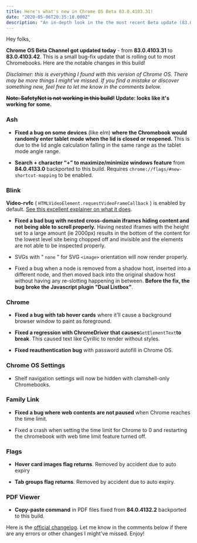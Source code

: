 ```yaml
---
title: Here's what's new in Chrome OS Beta 83.0.4103.31!
date: "2020-05-06T20:35:18.000Z"
description: "An in-depth look in the the most recent Beta update (83.0.4103.41)"
---
```


Hey folks, 

**Chrome OS Beta Channel got updated today** - from **83.0.4103.31** to **83.0.4103.42**. This is a small bug-fix update that is rolling out to most Chromebooks. Here are the notable changes in this build!

_Disclaimer: this is everything I found with this version of Chrome OS. There may be more things I might've missed. If you find a mistake or discover something new, feel free to let me know in the comments below._

**~~Note: SafetyNet is not working in this build!~~ Update: looks like it's working for some.**

### Ash

* **Fixed a bug on some devices** (like elm) **where the Chromebook would randomly enter tablet mode when the lid is closed or reopened.** This is due to the lid angle calculation falling in the same range as the tablet mode angle range.

* **Search + character “+” to maximize/minimize windows feature** from **84.0.4133.0** backported to this build. Requires `chrome://flags/#new-shortcut-mapping` to be enabled.

### Blink

**Video-rvfc** ( `HTMLVideoElement.requestVideoFrameCallback` ) is enabled by default. [See this excellent explainer on what it does](https://github.com/WICG/video-rvfc/blob/gh-pages/explainer.md).

* **Fixed a bad bug with nested cross-domain iframes hiding content and not being able to scroll properly.** Having nested iframes with the height set to a large amount (ie 2000px) results in the bottom of the content for the lowest level site being chopped off and invisible and the elements are not able to be inspected properly.

* SVGs with " `none` " for SVG `<image>` orientation will now render properly.

* Fixed a bug when a node is removed from a shadow host, inserted into a different node, and then moved back into the original shadow host without having any re-slotting happening in between. **Before the fix, the bug broke the Javascript plugin "Dual Listbox"**.

### Chrome

* **Fixed a bug with tab hover cards** where it’ll cause a background browser window to paint as foreground.

* **Fixed a regression with ChromeDriver that causes**`GetElementText`**to break**. This caused text like Cyrillic to render without styles.

* **Fixed reauthentication bug** with password autofill in Chrome OS.

### Chrome OS Settings

* Shelf navigation settings will now be hidden with clamshell-only Chromebooks.

### Family Link

* **Fixed a bug where web contents are not paused** when Chrome reaches the time limit.

* Fixed a crash when setting the time limit for Chrome to 0 and restarting the chromebook with web time limit feature turned off.

### Flags

* **Hover card images flag returns**. Removed by accident due to auto expiry

* **Tab groups flag returns**. Removed by accident due to auto expiry.

### PDF Viewer

* **Copy-paste command** in PDF files fixed from **84.0.4132.2** backported to this build.

Here is the [official changelog](https://chromium.googlesource.com/chromium/src/+log/83.0.4103.31..83.0.4103.42/?&n=100000). Let me know in the comments below if there are any errors or other changes I might've missed. Enjoy!
